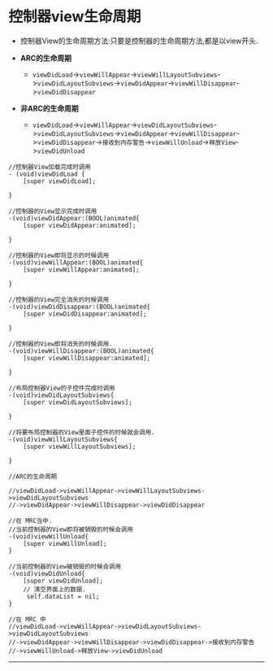 # 控制器view生命周期

- 控制器View的生命周期方法:只要是控制器的生命周期方法,都是以view开头.

- **ARC的生命周期**
    - `viewDidLoad`->`viewWillAppear`->`viewWillLayoutSubviews`->`viewDidLayoutSubviews`->`viewDidAppear`->`viewWillDisappear`->`viewDidDisappear`

- **非ARC的生命周期**
    - `viewDidLoad`->`viewWillAppear`->`viewDidLayoutSubviews`->`viewDidLayoutSubviews`->`viewDidAppear`->`viewWillDisappear`->`viewDidDisappear`->`接收到内存警告`->`viewWillUnload`->`释放View`->`viewDidUnload`

```objc
//控制器View加载完成时调用
- (void)viewDidLoad {
    [super viewDidLoad];
     
}

//控制器的View显示完成时调用
-(void)viewDidAppear:(BOOL)animated{
    [super viewDidAppear:animated];

}

//控制器的View即将显示的时候调用
-(void)viewWillAppear:(BOOL)animated{
    [super viewWillAppear:animated];

}

//控制器的View完全消失的时候调用
-(void)viewDidDisappear:(BOOL)animated{
    [super viewDidDisappear:animated];

}

//控制器的View即将消失的时候调用.
-(void)viewWillDisappear:(BOOL)animated{
    [super viewWillDisappear:animated];

}

//布局控制器View的子控件完成时调用
-(void)viewDidLayoutSubviews{
    [super viewDidLayoutSubviews];

}

//将要布局控制器的View里面子控件的时候就会调用.
-(void)viewWillLayoutSubviews{
    [super viewWillLayoutSubviews];

}

//ARC的生命周期

//viewDidLoad->viewWillAppear->viewWillLayoutSubviews->viewDidLayoutSubviews
//->viewDidAppear->viewWillDisappear->viewDidDisappear

//在 MRC当中.
//当前控制器的View即将被销毁的时候会调用
-(void)viewWillUnload{
    [super viewWillUnload];
}

//当前控制器的View被销毁的时候会调用
-(void)viewDidUnload{
    [super viewDidUnload];
    // 清空界面上的数据.
     self.dataList = nil;
}

//在 MRC 中
//viewDidLoad->viewWillAppear->viewDidLayoutSubviews->viewDidLayoutSubviews
//->viewDidAppear->viewWillDisappear->viewDidDisappear->接收到内存警告
//->viewWillUnload->释放View->viewDidUnload
```


---
<br/>